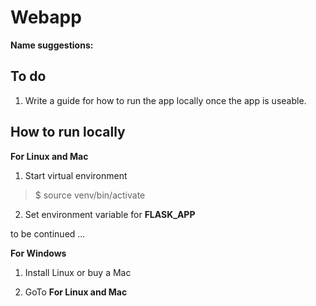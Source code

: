 # Webapp

**Name suggestions:**  

## To do

1. Write a guide for how to run the app locally once the app is useable.

## How to run locally

**For Linux and Mac**

1. Start virtual environment 

> $ source venv/bin/activate

2. Set environment variable for **FLASK_APP**

to be continued ...

**For Windows**

1. Install Linux or buy a Mac

2. GoTo **For Linux and Mac**
